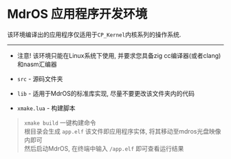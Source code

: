 # MdrOS 应用程序开发环境

该环境编译出的应用程序仅适用于`CP_Kernel`内核系列的操作系统.

<hr>

* 注意! 该环境只能在Linux系统下使用, 并要求您具备zig cc编译器(或者clang)和nasm汇编器

* `src` - 源码文件夹
* `lib` - 适用于MdrOS的标准库实现, 尽量不要更改该文件夹内的代码
* `xmake.lua` - 构建脚本

> `xmake build` 一键构建命令 \
> 根目录会生成 `app.elf` 该文件即应用程序实体, 将其移动至mdros光盘映像内即可 \
> 然后启动MdrOS, 在终端中输入 `/app.elf` 即可查看运行结果
